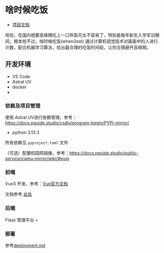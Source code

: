 # 啥时候吃饭

- [项目文档](https://docs.pguide.cloud/project-docs/when2eat/)

哈哈，在国内想要高峰期吃上一口热饭可太不容易了，特别是每年新生入学军训期间，根本抢不过。啥时候吃饭(when2eat) 通过计算机视觉技术对画面中的人进行计数，配合机器学习算法，给出最合理的吃饭时间段，让你合理避开高峰期。


## 开发环境

- VS Code
- Astral UV
- docker
- 

### 依赖及项目管理

使用 Astral UV进行依赖管理，参考：https://docs.pguide.studio/csdiy/program-begin/PYPI-mirror/

- python 3.13.3

所有依赖见 `pyproject.toml` 文件

（可选）配置校园网镜像，参考：https://docs.pguide.studio/public-service/cqmu-mirror/wiki/#pypi

### 前端

Vue3 开发，参考：[Vue官方文档](https://cn.vuejs.org/)

文档参考 [此处](./docs/deployment.md)

### 后端

Flask 管理平台 + 

### 部署

参考[deployment.md](docs/deployment.md)